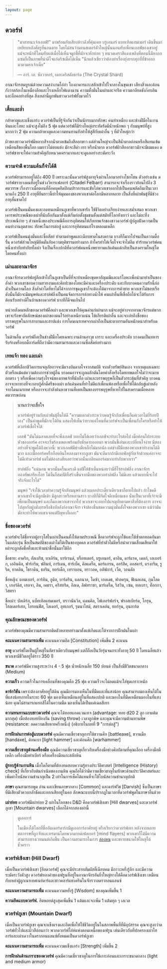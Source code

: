 ```yaml
---
layout: page
---
```

## <a name="dwarf">ดวอร์ฟ</a>

> "มาสายนะเจ้าเอลฟ์!" มาพร้อมกับเสียงห้าวดังที่คุ้นเคย บรูเอนอร์ แบทเทิลแฮมเมอร์ เดินขึ้นมาเหยียบหลังศัตรูที่นอนตาย โดยไม่สนว่ามอนสเตอร์ตัวใหญ่นั้นนอนทับเพื่อนเอลฟ์ของเขาอยู่ แม้จะหนักที่โดนทับแต่เมื่อได้เห็นจมูกชี้ที่มักจะหักบ่อย ๆ หนวดเคราสีแดงเพลิงที่ตอนนี้มีหงอกแซมก็เป็นภาพที่น่าดีใจแก่ดริซเมื่อได้เห็น "นึกแล้วเชียวว่าต้องทำเรื่องยุ่งยากทุกที่ที่ข้าออกมาตามหาเจ้าเนี่ย"
>
> — อาร์. เอ. ซัลวาทอร์, เดอะคริสตัลชาร์ด (The Crystal Shard)

อาณาจักรสมบูรณ์ด้วยความสง่างามโอ่อ่า โถงอาคารแกะสลักเข้าไปใจกลางในขุนเขา เสียงสิ่วและค้อนกังวาลก้องในเหมืองลึกและโรงเหล็กไฟแดงฉาน ความตั้งมั่นในเผ่าและจารีต ความเกลียดชังก๊อบลินและอ็อคอย่างที่สุด สิ่งเหล่านี้ผูกพันชาวดวอร์ฟทั้งมวลไว้

### เตี้ยและล่ำ

กล้าหาญและแข็งแกร่ง ดวอร์ฟเป็นที่รู้จักกันว่าเป็นนักรบมากทักษะ คนทำเหมือง และช่างฝีมือในงานหินและโลหะ แม้จะสูงไม่ถึง 5 ฟุต แต่ดวอร์ฟก็มีร่างใหญ่กระทัดรัดมีน้ำหนักพอ ๆ กับมนุษย์ที่สูงมากกว่า 2 ฟุต ความกล้าหาญและความทนทานยังทำให้สูสีกับเผ่าอื่น ๆ ที่ตัวใหญ่กว่า

ผิวของชาวดวอร์ฟมีหลากสีจากน้ำตาลเข้มถึงสีออกขาว แต่ส่วนใหญ่จะเป็นสีน้ำตาลอ่อนหรือสีแทนเข้ม เหมือนสีของพื้นโลก ผมยาวไม่ตบแต่ง มักจะสีดำ เทา หรือน้ำตาล ดวอร์ฟผิวสีออกขาวมักจะมีผมแดง ดวอร์ฟชายจะให้ความสำคัญกับหนวดเครามากและจะดูแลอย่างระมัดระวัง

### ความจำดี ความแค้นก็จำได้ดี

ดวอร์ฟสามารถอยู่ได้ถึง 400 ปี เพราะฉะนั้นดวอร์ฟสูงอายุจึงผ่านโลกมาอย่างโชกโชน ตัวอย่างเช่น ดวอร์ฟชราบางคนที่อยู่ในช่วงวิหารเฟลบาร์ (Citadel Felbarr) สามารถจะจำเรื่องราวย้อนไปถึง 3 ศตวรรษ เรื่องราวเมื่อตอนที่อ็อคบุคยึดป้อมปราการและขับไล่พวกเขาออกไปเป็นคนพลัดถิ่นเป็นเวลานานถึง 250 ปี อายุที่ยืนยาวนี้ทำให้มุมมองของพวกเขาต่อโลกมีหลากหลาย เป็นสิ่งที่เผ่าพันธุ์ที่มีช่วงอายุสั้นขาดไป

ดวอร์ฟเป็นคนมั่นคงและอดทนเหมือนภูเขาที่พวกเขารัก ใช้ชีวิตอย่างเรียบง่ายและสม่ำเสมอ พวกเขาเคารพประเพณีของเผ่าที่นับถือกันมาตั้งแต่เริ่มก่อตั้งชุมชนตั้งแต่สมัยที่โลกยังเยาว์ และไม่ละทิ้งประเพณีง่าย ๆ ส่วนหนึ่งของประเพณีคือการอุทิศตนให้กับเทพเจ้าของชาวดวอร์ฟ ผู้ปลูกฝังความเป็นคนทำงานอุตสาหะ ทักษะในการต่อสู้ และการอุทิศตนแก่โรงหลอมเหล็ก

ดวอร์ฟเป็นคนมุ่งมั่นและซื่อสัตย์ ทำตามคำพูดและเฉียบขาดในสงคราม บางทีก็มากไปจนเป็นความดื้อรั้น ดวอร์ฟส่วนใหญ่มียึดมั่นกับความยุติธรรมอย่างมาก ถ้าใครทำให้เจ็บใจจะจำไม่ลืม ทำร้ายดวอร์ฟคนหนึ่งเท่ากับทำกับทั้งเผ่า จึงเป็นเรื่องปกติที่ดวอร์ฟคนหนึ่งพยายามแก้แค้นแต่กลับเป็นสงครามใหญ่โตโดยคนทั้งเผ่า

### เผ่าและอาณาจักร

อาณาจักรดวอร์ฟอยู่ลึกเข้าไปในภูเขาเป็นที่ที่จะทำเหมืองขุดหาอัญมณีและแร่โลหะเพื่อนำมาทำเป็นของล้ำค่า พวกเขาชอบความสวยงามและศิลปะของโลหะมีค่าและเครื่องประดับ และกับบางคนความรักนี้ก่อตัวเป็นความโลภ สิ่งล้ำค่าใดที่หาไม่ได้จากการขุดภูเขาก็จะต้องได้มาจากการค้าขาย พวกเขาไม่ชอบเรือดังนั้นก็มักจะมีมนุษย์และฮาล์ฟลิ่งเป็นคนจัดการการค้าทางน้ำให้ คนเผ่าอื่นที่เชื่อถือได้จะได้รับการต้อนรับอย่างดีในบ้านของดวอร์ฟ บางทีก็ดีจนเกินไป

หน่วยสังคมหลักของดวอร์ฟคือเผ่า และพวกเขาให้คุณค่าแก่เผ่ามาก แม้จะอยู่ห่างจากอาณาจักรแต่พวกเขาจะรักษาอัตลักษณ์ของเผ่าของตนไว้อย่างเหนียวแน่น ให้เกียรติเผ่าอื่น และจะเอ่ยถึงชื่อของบรรพบุรุษในการสาบานและสาปแช่ง การโดนเนรเทศจากเผ่าถือเป็นชะตากรรมอันหนักหนาสำหรับดวอร์ฟ

ในด้านอื่น ดวอร์ฟถือเป็นช่างฝีมือโดยเฉพาะงานด้านอาวุธ เกราะ และเครื่องประดับ บางคนเป็นทหารรับจ้างหรือบอดี้การ์ดที่ถือว่ามีความสามารถและความซื่อสัตย์อย่างมาก

### เทพเจ้า ทอง และเผ่า

ดวอร์ฟที่เลือกชีวิตการผจญภัยอาจจะมีแรงบันดาลใจจากสมบัติ จากตัวทรัพย์สินเอง จากเหตุผลเฉพาะตัวหรือแม้แต่ความต้องการช่วยผู้อื่น บางคนอาจจะถูกผลักดันโดยคำสั่งหรือโดยเทพดลใจไม่ว่าจะมาบอกตรง ๆ หรือเพื่อความรุ่งโรจน์ของเทพเจ้าที่นับถือ เผ่าและบรรพบุรุษก็เป็นตัวกระตุ้นที่สำคัญ บางคนอาจจะหาทางที่จะกอบกู้ศักดิ์ศรีของเผ่า แก้แค้นคนที่ทำไม่ดีแก่เพื่อนพ้องหรือเพื่อให้ได้กลับสู่เผ่าหลังจากโดนเนรเทศ หรืออาจจะกำลังค้นหาขวานที่เคยเป็นของบรรพบุรุษที่หายไปในสงครามเมื่อหลายศตวรรษก่อน

> **นานกว่าจะเชื่อใจ**
>
> ดวอร์ฟอยู่ร่วมกับเผ่าพันธุ์อื่นได้ดี "ความแตกต่างระหว่างคนรู้จักกับเพื่อนก็แค่เวลาไม่กี่ร้อยปีเอง" เป็นคำพูดที่มักจะได้ยิน แสดงให้เห็นว่ายากแค่ไหนที่ดวอร์ฟจะเป็นเพื่อนกับใครหรือทำให้ดวอร์ฟเชื่อใจได้
>
> เอลฟ์ "มันไม่ฉลาดเลยที่จะพึ่งเอลฟ์ บอกไม่ได้เลยว่าเอลฟ์จะทำอะไรต่อไป เมื่อค้อนไปกระทบหัวของออร์ค อาจจะเริ่มร้องเพลงพร้อมกับชักดาบออกมา พวกมันขี้เล่นและเปลี่ยนใจง่าย มีสองอย่างที่จะพูดได้ถึงพวกนี้: พวกเอลฟ์มีช่างตีเหล็กไม่มากนัก แต่ช่างฝีมือของพวกเขาทำงานได้ดีมาก และเมื่อออร์คหรือก็อบลินไหลลงมาจากภูเขา มันจะดีมากถ้ามีเอลฟ์อยู่กับเจ้าด้วยแค่อาจจะไม่ดีเท่าดวอร์ฟ แต่ไม่ต้องสงสัยเลยว่าพวกนั้นเกลียดออร์คมากเท่ากับพวกเรา”
>
> ฮาล์ฟลิ่ง "แน่นอน พวกนั้นครื้นเครงดี แต่ชีให้ข้าเห็นหน่อยว่ามีฮีโร่ฮาล์ฟลิ่ง อาณาจักร กองทัพเกรียงไกร ไม่งั้นก็สมบัติที่สร้างขึ้นจากมือของพวกฮาล์ฟลิ่ง ไม่มีเลย แล้วแบบนี้จะไปจริงจังอะไรได้"
>
> มนุษย์ "เจ้าใช้เวลาทำความรู้จักกับมนุษย์ แล้วเผลอประเดี๋ยวเดียวเขาก็ตายไปแล้ว ถ้าโชคดีพวกเขาก็จะมีลูกมีเต้า มีลูกสาวหรือหลานสาว บางทีก็มีจิตใจดีเหมือนเธอ นั่นเป็นเวลาที่เจ้าจะมีเพื่อนเป็นมนุษย์ และก็มองพวกเขาจากไป พวกเขาจะออกไปผจญภัยตามหาสิ่งที่ต้องการ อาจจะไปลุยกับฝูงมังกรหรือชิงบัลลังก์อาณาจักร เจ้าต้องชื่นชมความมุ่งมั่นตั้งใจของพวกเขา แม้ว่ามันมักจะทำให้พวกเขาเจอแต่ปัญหาก็เถอะ"

### ชื่อของดวอร์ฟ

ดวอร์ฟจะได้ชื่อจากผู้อาวุโสในเผ่าเป็นคนตั้งให้ตามประเพณี ชื่อดวอร์ฟจะถูกใช้และใช้ซ้ำตกทอดกันมาในแต่ละรุ่น ชื่อเป็นสมบัติของเผ่าไม่ได้เป็นของบุคคล ดวอร์ฟที่ทำตัวไม่ดีหรือนำความเสื่อมเสียมาให้เผ่าจะถูกตัดชื่อทิ้งและห้ามนำชื่อนั้นมาใช้อีก

ชื่อชาย: อาดริก, อัลเบริช, บาเอิร์น, บาร์เรนด์, บร็อทเตอร์, บรูเอนอร์, ดาอิน, ดาร์แรค, เดลก์, เอเบอร์ก, เออินคิล, ฟาร์กริม, ฟลินท์, การ์เดน, ฮาร์เบ็ค, คิลแดร็ค, มอร์แกรน, ออร์สิค, ออสคาร์, แรงกริม, รูริค, ทาคลิน, โธราดิน, ธอริน, ทอร์เด็ก, เทราบอน, ทราวอค, อลัฟการ์, เว็ต, วอนดัล

ชื่อหญิง: แอมเบอร์, อาร์ทิน, อูดิล, บาร์ดริน, แดกนาล, ไดซ่า, เอลเดธ, ฟาลครุน, ฟิเนลเลน, กุนโลดา, เกอร์ดิส, เฮลจา, ลิน, เคธรา, คริสทริด, อิลเด, ลิฟทราซา, มาร์เดร็ด, ริสวิน, เซน, ทอเบรา, ท็อกกา, วิสทรา

ชื่อเผ่า: บัลเดิร์ก, แบ็ทเทิลแฮมเมอร์, บราวนันวิล, แดนคิล, ไฟเออร์ฟอร์จ, ฟรอสเบียร์ด, โกรุน, โฮลเดอร์เฮก, ไอรอนฟิส, โลเดอร์, ลุทเกอร์, รุมนาไฮม์, สตราเคล์น, ทอร์รุน, อุนการ์ต

### คุณลักษณะของดวอร์ฟ

ดวอร์ฟของคุณมีความสามารถติดตัวหลายอย่างมาตั้งแต่เกิดและได้จากการฝึกฝนในเผ่า

**คะแนนความสามารถเพิ่ม** คะแนนความอึด [Constitution] เพิ่มขึ้น 2 คะแนน

**อายุ** ดวอร์ฟโตเป็นผู้ใหญ่ในอัตราเดียวกับมนุษย์ แต่ก็ถือเป็นวัยรุ่นจนกระทั่งอายุ 50 ปี โดยเฉลี่ยแล้วพวกเขามีชีวิตอยู่ได้ราว 350 ปี

**ขนาด** ดวอร์ฟมีความสูงระหว่าง 4 - 5 ฟุต น้ำหนักเฉลี่ย 150 ปอนด์ เป็นสิ่งมีชีวิตขนาดกลาง (Medium)

**ความเร็ว** ความเร็วในการเคลื่อนที่ของคุณคือ 25 ฟุต ความเร็วจะไม่ลดแม้จะใส่ชุดเกราะหนัก

**ดาร์กวิชัน** เพราะต้องอาศัยอยู่ใต้ดิน คุณมีการมองเห็นในที่มืดและที่แสงน้อย คุณสามารถมองเห็นได้ในที่แสงน้อยภายในระยะ 60 ฟุต มองเห็นเหมือนอยู่ในที่แสดงปกติ และมองในที่มืดเหมือนมองในที่แสงน้อย คุณไม่สามารถแยกสีได้ในความมืด มองเห็นได้เป็นแค่เฉดสีเทา

**ความทนทานแบบชาวดวอร์ฟ** คุณจะได้ทอยแอดแวนเทจ (advantage: ทอย d20 2 ลูก เอาแต้มมากสุด) เมื่อต้องทอยป้องกัน (saving throw) เวลาถูกพิษ และคุณจะมีความต้านทานพิษ (resistance: ลดความเสียหายครึ่งหนึ่ง) (อธิบายในบทที่ 9 "การต่อสู้")

**การฝึกฝนการต่อสู้แบบดวอร์ฟ** คุณมีความเชี่ยวชาญการใช้ขวานศึก [battleaxe], ขวานมือ [handaxe], ค้อนเบา [light hammer] และค้อนศึก [warhammer]

**ความเชี่ยวชาญด้านเครื่องมือ** คุณมีความเชี่ยวชาญเกี่ยวกับเครื่องมือช่างศิลป์ตามที่คุณเลือก เครื่องมือตีเหล็ก เครื่องมือทำเบียร์ หรือเครื่องมือแกะสลักหิน

**ผู้รอบรู้ด้านงานหิน** เมื่อใดก็ตามที่ต้องทดสอบความรู้ทางประวัติศาสตร์ [Intelligence (History) check] ที่เกี่ยวกับต้นกำเนิดของงานหิน คุณถือได้ว่ามีความเชี่ยวชาญในทักษะด้านประวัติศาสตร์และเพิ่มค่าโบนัสความชำนาญเป็น 2 เท่าในการเช็คได้แทนที่จะใช้โบนัสความชำนาญปกติ

**ภาษา** คุณสามารถพูด อ่าน และเขียนภาษากลาง [Common] และดาร์ฟวิช [Darvish] ซึ่งเป็นภาษาที่มีเสียงตัวควบกล้ำชัดและออกเสียอยู่ในคอ ลักษณะแบบนี้ปรากฏในเวลาที่ดวอร์ฟพูดในภาษาอื่นด้วย

**เผ่าย่อย** ดวอร์ฟมีเผ่าย่อย 2 เผ่าในโลกของ D&D คือดวอร์ฟเชิงเขา [Hill dwarves] และดวอร์ฟภูเขา [Mountain dwarves] เลือกได้จากสองเผ่านี้

> ดูเออการ์
>
> ในเมืองใต้โลกที่ชื่ออันเดอร์ดาร์กมีดูเออการ์อาศัยอยู่ หรือเรียกว่าดวอร์ฟเทา หลังจากหลายศตวรรษที่ถูกจับและทรมานโดยพวกมายด์เฟลเยอร์ [mind flayers] พวกเขาก็ได้มีความสามารถทางเวทมนต์เกิดขึ้น เป็นความสามารถในการ [ล่องหน](./appendice-a-condition.md#invisible) และขยายขนาดให้ใหญ่ได้ชั่วคราว

### <a name="hilldwarf">ดวอร์ฟเชิงเขา (Hill Dwarf)</a>

เมื่อเป็นดวอร์ฟเชิงเขา [ฮิลดวอร์ฟ] คุณจะมีประสาทสัมผัสที่เฉียบคม มีภาวะหยั่งรู้ลึก และมีความระมัดระวังตัวสูง ดวอร์ฟทองคำของเฟรูนที่อยู่ในอาณาจักรอันยิ่งใหญ่ทางใต้คือดวอร์ฟเชิงเขา เหมือนกับเหล่าผู้ถูกเนรเทศเนย์ดาร์และชาวคลาร์แห่งครินในจักรวาลดรากอนแลนซ์

**คะแนนความสามารถเพิ่ม** คะแนนความหยั่งรู้ [Wisdom] ของคุณเพิ่มขึ้น 1

**ความอึดแบบดวอร์ฟ.** ฮิตพอยต์สูงสุดเพิ่มขึ้น 1 แต้มและจะเพิ่ม 1 แต้มทุก ๆ เลเวล

### <a name="mountaindwarf">ดวอร์ฟภูเขา (Mountain Dwarf)</a>

เมื่อเป็นดวอร์ฟภูเขา คุณจะแข็งแรงและอึดเพื่อให้ใช้ชีวิตอยู่ในในสภาพพื้นที่ที่มีอุปสรรค คุณจะสูงกว่าดวอร์ฟทั่วไปและผิวสีอ่อนกว่า พวกดวอร์ฟโล่ห์แห่งตอนเหนือของเฟรูน เช่นเดียวกับที่ปกครองเผ่าไฮลาร์และเผ่าเดวาในดรากอนแลนซ์ทั้งหมดเป็นดวอร์ฟภูเขา

**คะแนนความสามารถเพิ่ม** คะแนนความแข็งแกร่ง [Strength] เพิ่มขึ้น 2

**การฝึกฝนด้านเกราะของดวอร์ฟ** คุณมีความเชี่ยวชาญในการใช้เกาะอ่อนและเกราะขนาดกลาง (light and medium armor)
